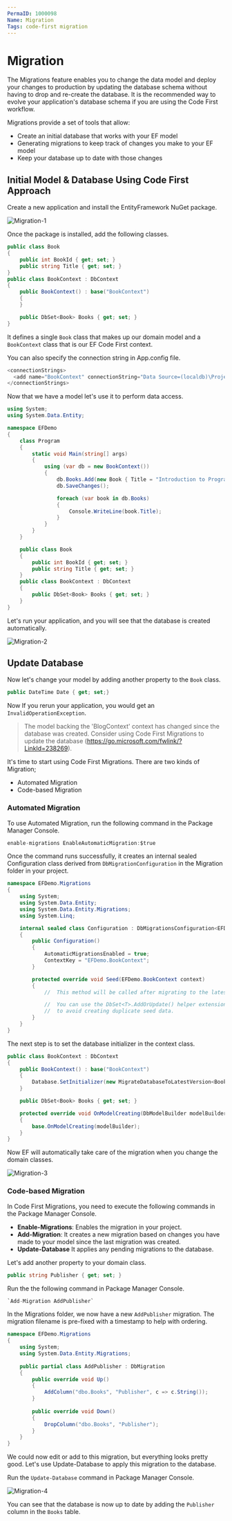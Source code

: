 ```yaml
---
PermaID: 1000098
Name: Migration
Tags: code-first migration
---
```


# Migration

The Migrations feature enables you to change the data model and deploy your changes to production by updating the database schema without having to drop and re-create the database. It is the recommended way to evolve your application's database schema if you are using the Code First workflow. 

Migrations provide a set of tools that allow:

 - Create an initial database that works with your EF model
 - Generating migrations to keep track of changes you make to your EF model
 - Keep your database up to date with those changes

## Initial Model & Database Using Code First Approach

Create a new application and install the EntityFramework NuGet package.

<img src="https://raw.githubusercontent.com/zzzprojects/EntityFramework-FAQ/master/docs2/images/migration.png" alt="Migration-1">

Once the package is installed, add the following classes.

```csharp
public class Book
{
    public int BookId { get; set; }
    public string Title { get; set; }
}
public class BookContext : DbContext
{
    public BookContext() : base("BookContext")
    {
    }

    public DbSet<Book> Books { get; set; }
}
```

It defines a single `Book` class that makes up our domain model and a `BookContext` class that is our EF Code First context. 

You can also specify the connection string in App.config file.

```csharp
<connectionStrings>
  <add name="BookContext" connectionString="Data Source=(localdb)\ProjectsV13;Initial Catalog=BookContext;" providerName="System.Data.SqlClient"/>
</connectionStrings>
```

Now that we have a model let's use it to perform data access.

```csharp
using System;
using System.Data.Entity;

namespace EFDemo
{
    class Program
    {
        static void Main(string[] args)
        {
            using (var db = new BookContext())
            {
                db.Books.Add(new Book { Title = "Introduction to Programming" });
                db.SaveChanges();

                foreach (var book in db.Books)
                {
                    Console.WriteLine(book.Title);
                }
            }
        }
    }

    public class Book
    {
        public int BookId { get; set; }
        public string Title { get; set; }
    }
    public class BookContext : DbContext
    {
        public DbSet<Book> Books { get; set; }
    }
}
```

Let's run your application, and you will see that the database is created automatically.

<img src="https://raw.githubusercontent.com/zzzprojects/EntityFramework-FAQ/master/docs2/images/migration1.png" alt="Migration-2">

## Update Database

Now let's change your model by adding another property to the `Book` class.

```csharp
public DateTime Date { get; set;}
``` 

Now If you rerun your application, you would get an `InvalidOperationException`. 

> The model backing the 'BlogContext' context has changed since the database was created. Consider using Code First Migrations to update the database (https://go.microsoft.com/fwlink/?LinkId=238269).

It's time to start using Code First Migrations. There are two kinds of Migration;

 - Automated Migration
 - Code-based Migration

### Automated Migration

To use Automated Migration, run the following command in the Package Manager Console.

```csharp
enable-migrations EnableAutomaticMigration:$true
```

Once the command runs successfully, it creates an internal sealed Configuration class derived from `DbMigrationConfiguration` in the Migration folder in your project.

```csharp
namespace EFDemo.Migrations
{
    using System;
    using System.Data.Entity;
    using System.Data.Entity.Migrations;
    using System.Linq;

    internal sealed class Configuration : DbMigrationsConfiguration<EFDemo.BookContext>
    {
        public Configuration()
        {
            AutomaticMigrationsEnabled = true;
            ContextKey = "EFDemo.BookContext";
        }

        protected override void Seed(EFDemo.BookContext context)
        {
            //  This method will be called after migrating to the latest version.

            //  You can use the DbSet<T>.AddOrUpdate() helper extension method 
            //  to avoid creating duplicate seed data.
        }
    }
}
```

The next step is to set the database initializer in the context class.

```csharp
public class BookContext : DbContext
{
    public BookContext() : base("BookContext")
    {
        Database.SetInitializer(new MigrateDatabaseToLatestVersion<BookContext, EFDemo.Migrations.Configuration>());
    }

    public DbSet<Book> Books { get; set; }

    protected override void OnModelCreating(DbModelBuilder modelBuilder)
    {
        base.OnModelCreating(modelBuilder);
    }
}
```

Now EF will automatically take care of the migration when you change the domain classes.

<img src="https://raw.githubusercontent.com/zzzprojects/EntityFramework-FAQ/master/docs2/images/migration2.png" alt="Migration-3">

### Code-based Migration

In Code First Migrations, you need to execute the following commands in the Package Manager Console.

 - **Enable-Migrations**: Enables the migration in your project.
 - **Add-Migration**: It creates a new migration based on changes you have made to your model since the last migration was created.
 - **Update-Database** It applies any pending migrations to the database.

Let's add another property to your domain class.

```csharp
public string Publisher { get; set; }
```

Run the the following command in Package Manager Console.

```csharp
`Add-Migration AddPublisher`
```

In the Migrations folder, we now have a new `AddPublisher` migration. The migration filename is pre-fixed with a timestamp to help with ordering.

```csharp
namespace EFDemo.Migrations
{
    using System;
    using System.Data.Entity.Migrations;
    
    public partial class AddPublisher : DbMigration
    {
        public override void Up()
        {
            AddColumn("dbo.Books", "Publisher", c => c.String());
        }
        
        public override void Down()
        {
            DropColumn("dbo.Books", "Publisher");
        }
    }
}
```

We could now edit or add to this migration, but everything looks pretty good. Let's use Update-Database to apply this migration to the database.

Run the `Update-Database` command in Package Manager Console.

<img src="https://raw.githubusercontent.com/zzzprojects/EntityFramework-FAQ/master/docs2/images/migration3.png" alt="Migration-4">

You can see that the database is now up to date by adding the `Publisher` column in the `Books` table.